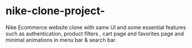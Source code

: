 # nike-clone-project-
Nike Ecommerce website clone with same UI and some essential features such as authentication, product filters , cart page and favorites page and minimal animations in menu bar &amp; search bar.
